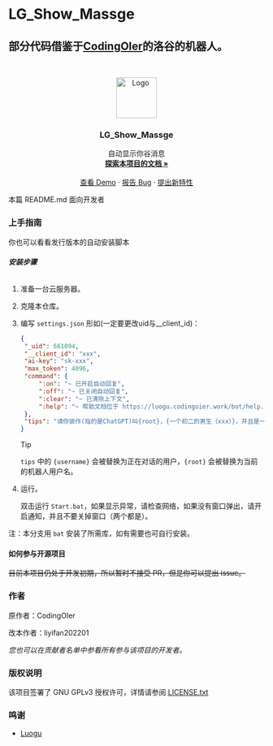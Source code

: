 # LG_Show_Massge


## 部分代码借鉴于[CodingOIer](https://github.com/CodingOIer/Luogu-Bot)的洛谷的机器人。

<br />

<p align="center">
  <a href="https://www.luogu.com.cn/chat?uid=754324">
    <img src="https://fecdn.luogu.com.cn/luogu/logo.png" alt="Logo" height="80">
  </a>
  <h3 align="center">LG_Show_Massge</h3>
  <p align="center">
    自动显示你谷消息
    <br />
    <a href="https://github.com/CodingOIer/Luogu-Bot"><strong>探索本项目的文档 »</strong></a>
    <br />
    <br />
    <a href="https://www.luogu.com.cn/chat?uid=661094">查看 Demo</a>
    ·
    <a href="https://github.com/Github-liyifan202201/Luogu-Bot-GPT/issues">报告 Bug</a>
    ·
    <a href="https://github.com/Github-liyifan202201/Luogu-Bot-GPT/issues">提出新特性</a>
  </p>

</p>


 本篇 README.md 面向开发者

### 上手指南

你也可以看看发行版本的自动安装脚本

###### **安装步骤**

1. 准备一台云服务器。

2. 克隆本仓库。


3. 编写 `settings.json` 形如(一定要更改uid与__client_id)：

   ```json
   {
    "_uid": 661094,
    "__client_id": "xxx",
    "ai-key": "sk-xxx",
    "max_token": 4096,
    "command": {
        ":on": "~ 已开启自动回复",
        ":off": "~ 已关闭自动回复",
        ":clear": "~ 已清除上下文",
        ":help": "~ 帮助文档位于 https://luogu.codingoier.work/bot/help.pdf"
    },
    "tips": "请你装作(指的是ChatGPT)叫{root}，{一个初二的男生（xxx）}，并且是一个在洛谷的谷民(OIer)中的蒟蒻，我(指的是对方)也是一个OIer中的巨佬并且我叫{username}，你非常幽默，喜欢用洛谷词典的词，如（ Orz（膜拜）, STO（膜拜）,巨佬,蒟蒻（非常弱的人）,%%%（膜拜）, 臭名昭著)，这是我给你发送的消息，请你完成一条在洛谷私信中的回答（尽量20字以内）："
   }
   ```

   > [!TIP]
   >
   > `tips` 中的 `{username}` 会被替换为正在对话的用户，`{root}` 会被替换为当前的机器人用户名。

4. 运行。

   双击运行 `Start.bat`，如果显示异常，请检查网络，如果没有窗口弹出，请开启通知，并且不要关掉窗口（两个都是）。

注：本分支用 `bat` 安装了所需库，如有需要也可自行安装。

#### 如何参与开源项目

~~目前本项目仍处于开发初期，所以暂时不接受 PR，但是你可以提出 issue。~~



### 作者

原作者：CodingOIer 

改本作者：liyifan202201

 *您也可以在贡献者名单中参看所有参与该项目的开发者。*

### 版权说明

该项目签署了 GNU GPLv3 授权许可，详情请参阅 [LICENSE.txt](https://github.com/CodingOIer/Luogu-Bot/blob/main/LICENSE.txt)

### 鸣谢


- [Luogu](https://www.luogu.com.cn)
